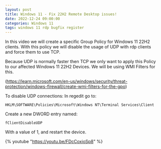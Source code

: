 ```yaml
---
layout: post
title: Windows 11 - Fix 22H2 Remote Desktop issues!
date: 2022-12-24 09:00:00
categories: Windows 11
tags: windows 11 rdp bugfix register
---
```


In this video we will create a specific Group Policy for Windows 11 22H2 clients. With this policy we will disable the usage of UDP with rdp clients and force them to use TCP.

Because UDP is normally faster then TCP we only want to apply this Policy to our affected Windows 11 22H2 Devices. We will be using WMI Filters for this.

(https://learn.microsoft.com/en-us/windows/security/threat-protection/windows-firewall/create-wmi-filters-for-the-gpo)

To disable UDP connections:
In regedit go to:
```
HKLM\SOFTWARE\Policies\Microsoft\Windows NT\Terminal Services\Client
```
Create a new DWORD entry named: 
```
fClientDisableUDP
```
With a value of 1, and restart the device.

{% youtube "https://youtu.be/FDcCoxioSp8" %}
